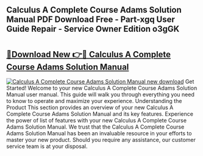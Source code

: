 ## Calculus A Complete Course Adams Solution Manual PDF Download Free - Part-xgq User Guide Repair - Service Owner Edition o3gGK

# <h2><a href="http://bc54066.oget.top/?id=Calculus+A+Complete+Course+Adams+Solution+Manual">🔗Download New 👉🔴 Calculus A Complete Course Adams Solution Manual</a></h2>

[![Calculus A Complete Course Adams Solution Manual new download](https://i.imgur.com/5g1atiW.png)](http://bc54066.oget.top/?id=Calculus+A+Complete+Course+Adams+Solution+Manual)
Get Started! Welcome to your new Calculus A Complete Course Adams Solution Manual user manual. This guide will walk you through everything you need to know to operate and maximize your experience. Understanding the Product This section provides an overview of your new Calculus A Complete Course Adams Solution Manual and its key features. Experience the power of list of features with your new Calculus A Complete Course Adams Solution Manual. We trust that the Calculus A Complete Course Adams Solution Manual has been an invaluable resource in your efforts to master your new product. Should you require any assistance, our customer service team is at your disposal.
